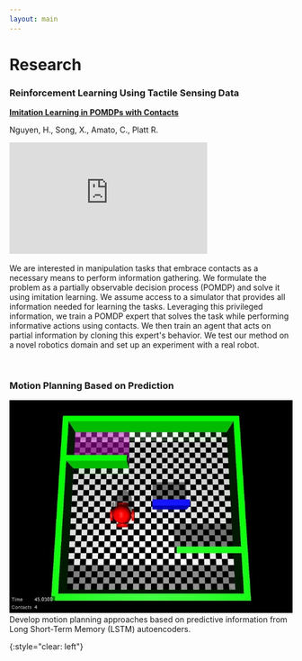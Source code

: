 ```yaml
---
layout: main
---
```


# Research

### Reinforcement Learning Using Tactile Sensing Data

**[Imitation Learning in POMDPs with Contacts](http://mlab.ri.cmu.edu/reacting_contact_workshop/files/hai_nguyen.pdf)**

Nguyen, H., Song, X., Amato, C., Platt R.

<iframe class="list-video-left" width="352" height="198" src="https://www.youtube.com/embed/OgJq-AVdJc0" frameborder="0" allow="accelerometer; autoplay; encrypted-media; gyroscope; picture-in-picture" allowfullscreen></iframe>

 We are interested in manipulation tasks that embrace contacts as a necessary means to perform information gathering. We formulate the problem as a partially observable decision process (POMDP) and solve it using imitation learning. We assume access to a simulator that provides all information needed for learning the tasks. Leveraging this privileged information, we train a POMDP expert that solves the task while performing informative actions using contacts. We then train an agent that acts on partial information by cloning this expert's behavior. We test our method on a novel robotics domain and set up an experiment with a real robot.

&nbsp;

### Motion Planning Based on Prediction

<img class="list-img-left" src="assets/images/predictive-motion-planning.jfif"/> Develop motion planning approaches based on predictive information from Long Short-Term Memory (LSTM) autoencoders.

{:style="clear: left"}
&nbsp;

